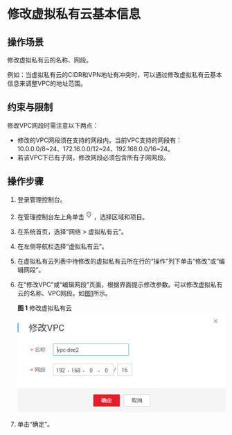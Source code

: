 # 修改虚拟私有云基本信息<a name="zh-cn_topic_0030969462"></a>

## 操作场景<a name="s79517a598ca942e18e27aa57fd742714"></a>

修改虚拟私有云的名称、网段。

例如：当虚拟私有云的CIDR和VPN地址有冲突时，可以通过修改虚拟私有云基本信息来调整VPC的地址范围。

## 约束与限制<a name="section146064561424"></a>

修改VPC网段时需注意以下两点：

-   修改的VPC网段须在支持的网段内。当前VPC支持的网段有：10.0.0.0/8\~24、172.16.0.0/12\~24、192.168.0.0/16\~24。
-   若该VPC下已有子网，修改网段必须包含所有子网网段。

## 操作步骤<a name="sc964fc4c03254e5aba4debd3197c7415"></a>

1.  登录管理控制台。
2.  在管理控制台左上角单击![](figures/icon-region.png)，选择区域和项目。
3.  在系统首页，选择“网络 \> 虚拟私有云”。
4.  在左侧导航栏选择“虚拟私有云”。
5.  在虚拟私有云列表中待修改的虚拟私有云所在行的“操作”列下单击“修改”或“编辑网段”。
6.  在“修改VPC”或“编辑网段”页面，根据界面提示修改参数。可以修改虚拟私有云的名称、VPC网段。如[图1](#fig6227525253)所示。

    **图 1**  修改虚拟私有云<a name="fig6227525253"></a>  
    ![](figures/修改虚拟私有云.png "修改虚拟私有云")

7.  单击“确定”。

